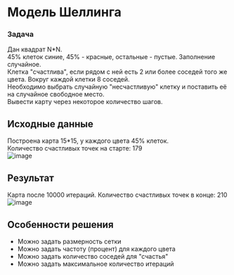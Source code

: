 # Модель Шеллинга

### Задача
Дан квадрат N*N.  
45% клеток синие, 45% - красные, остальные - пустые. Заполнение случайное.  
Клетка "счастлива", если рядом с ней есть 2 или более соседей того же цвета. Вокруг каждой клетки 8 соседей.  
Необходимо выбрать случайную "несчастливую" клетку и поставить её на случайное свободное место.  
Вывести карту через некоторое количество шагов.  

## Исходные данные
Построена карта 15*15, у каждого цвета 45% клеток.  
Количество счастливых точек на старте: 179  
![image](https://user-images.githubusercontent.com/116129466/201814036-4c8c089f-bbf5-4b8d-a126-0fd3b24fea6d.png)
## Результат
Карта после 10000 итераций.
Количество счастливых точек в конце: 210   
![image](https://user-images.githubusercontent.com/116129466/201814052-2ba23ae0-aa67-4d4e-ab2a-0590dbb52fb7.png)

## Особенности решения
- Можно задать размерность сетки
- Можно задать частоту (процент) для каждого цвета
- Можно задать количество соседей для "счастья"
- Можно задать максимальное количество итераций

